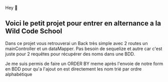 Hey 🤪

## Voici le petit projet pour entrer en alternance a la Wild Code School

Dans ce projet vous retrouverai un Back très simple avec 2 routes un mainController et un dataMapper.
Pas besoin de sequelize et autre car c'est juste pour 2 requêtes pour récupérer des noms dans une BDD.

Je me suis permis de faire un ORDER BY meme après l'envoie de notre form en BDD pour qu'a l'ajout on est directement les nom trié par ordre alphabétique 
